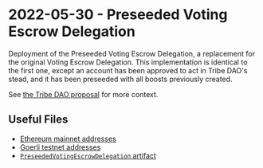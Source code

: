 # 2022-05-30 - Preseeded Voting Escrow Delegation

Deployment of the Preseeded Voting Escrow Delegation, a replacement for the original Voting Escrow Delegation. This implementation is identical to the first one, except an account has been approved to act in Tribe DAO's stead, and it has been preseeded with all boosts previously created.

See [the Tribe DAO proposal](https://forum.balancer.fi/t/tribe-dao-boost-delegation/3218) for more context.

## Useful Files

- [Ethereum mainnet addresses](./output/mainnet.json)
- [Goerli testnet addresses](./output/goerli.json)
- [`PreseededVotingEscrowDelegation` artifact](./artifact/PreseededVotingEscrowDelegation.json)
